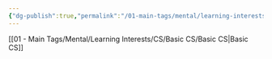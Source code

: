 ```yaml
---
{"dg-publish":true,"permalink":"/01-main-tags/mental/learning-interests/cs/basic-cs/learning-cs/learning-cs/","created":"2024-10-11T12:57:27.481+05:30","updated":"2024-10-11T00:34:25.000+05:30"}
---
```


[[01 - Main Tags/Mental/Learning Interests/CS/Basic CS/Basic CS\|Basic CS]]



